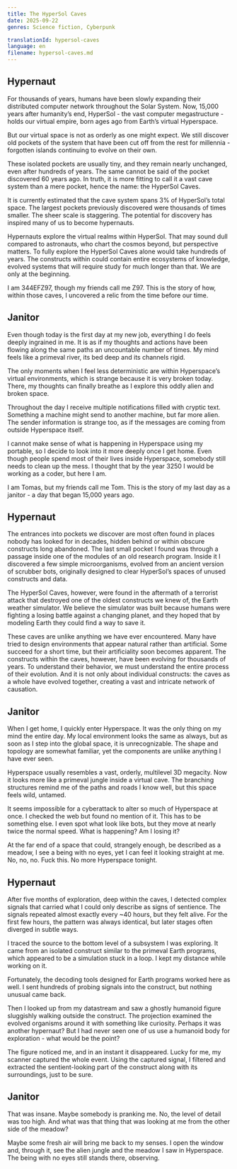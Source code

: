 ```yaml
---
title: The HyperSol Caves
date: 2025-09-22
genres: Science fiction, Cyberpunk

translationId: hypersol-caves
language: en
filename: hypersol-caves.md
---
```


## Hypernaut

For thousands of years, humans have been slowly expanding their distributed computer network throughout the Solar System. Now, 15,000 years after humanity’s end, HyperSol - the vast computer megastructure - holds our virtual empire, born ages ago from Earth’s virtual Hyperspace.

But our virtual space is not as orderly as one might expect. We still discover old pockets of the system that have been cut off from the rest for millennia - forgotten islands continuing to evolve on their own.

These isolated pockets are usually tiny, and they remain nearly unchanged, even after hundreds of years. The same cannot be said of the pocket discovered 60 years ago. In truth, it is more fitting to call it a vast cave system than a mere pocket, hence the name: the HyperSol Caves.

It is currently estimated that the cave system spans 3% of HyperSol’s total space. The largest pockets previously discovered were thousands of times smaller. The sheer scale is staggering. The potential for discovery has inspired many of us to become hypernauts.

Hypernauts explore the virtual realms within HyperSol. That may sound dull compared to astronauts, who chart the cosmos beyond, but perspective matters. To fully explore the HyperSol Caves alone would take hundreds of years. The constructs within could contain entire ecosystems of knowledge, evolved systems that will require study for much longer than that. We are only at the beginning.

I am 344EFZ97, though my friends call me Z97. This is the story of how, within those caves, I uncovered a relic from the time before our time.

## Janitor

Even though today is the first day at my new job, everything I do feels deeply ingrained in me. It is as if my thoughts and actions have been flowing along the same paths an uncountable number of times. My mind feels like a primeval river, its bed deep and its channels rigid.

The only moments when I feel less deterministic are within Hyperspace’s virtual environments, which is strange because it is very broken today. There, my thoughts can finally breathe as I explore this oddly alien and broken space.

Throughout the day I receive multiple notifications filled with cryptic text. Something a machine might send to another machine, but far more alien. The sender information is strange too, as if the messages are coming from outside Hyperspace itself.

I cannot make sense of what is happening in Hyperspace using my portable, so I decide to look into it more deeply once I get home. Even though people spend most of their lives inside Hyperspace, somebody still needs to clean up the mess. I thought that by the year 3250 I would be working as a coder, but here I am.

I am Tomas, but my friends call me Tom. This is the story of my last day as a janitor - a day that began 15,000 years ago.

## Hypernaut

The entrances into pockets we discover are most often found in places nobody has looked for in decades, hidden behind or within obscure constructs long abandoned. The last small pocket I found was through a passage inside one of the modules of an old research program. Inside it I discovered a few simple microorganisms, evolved from an ancient version of scrubber bots, originally designed to clear HyperSol’s spaces of unused constructs and data.

The HyperSol Caves, however, were found in the aftermath of a terrorist attack that destroyed one of the oldest constructs we knew of, the Earth weather simulator. We believe the simulator was built because humans were fighting a losing battle against a changing planet, and they hoped that by modeling Earth they could find a way to save it.

These caves are unlike anything we have ever encountered. Many have tried to design environments that appear natural rather than artificial. Some succeed for a short time, but their artificiality soon becomes apparent. The constructs within the caves, however, have been evolving for thousands of years. To understand their behavior, we must understand the entire process of their evolution. And it is not only about individual constructs: the caves as a whole have evolved together, creating a vast and intricate network of causation.

## Janitor

When I get home, I quickly enter Hyperspace. It was the only thing on my mind the entire day. My local environment looks the same as always, but as soon as I step into the global space, it is unrecognizable. The shape and topology are somewhat familiar, yet the components are unlike anything I have ever seen.

Hyperspace usually resembles a vast, orderly, multilevel 3D megacity. Now it looks more like a primeval jungle inside a virtual cave. The branching structures remind me of the paths and roads I know well, but this space feels wild, untamed.

It seems impossible for a cyberattack to alter so much of Hyperspace at once. I checked the web but found no mention of it. This has to be something else. I even spot what look like bots, but they move at nearly twice the normal speed. What is happening? Am I losing it?

At the far end of a space that could, strangely enough, be described as a meadow, I see a being with no eyes, yet I can feel it looking straight at me. No, no, no. Fuck this. No more Hyperspace tonight.

## Hypernaut

After five months of exploration, deep within the caves, I detected complex signals that carried what I could only describe as signs of sentience. The signals repeated almost exactly every ~40 hours, but they felt alive. For the first few hours, the pattern was always identical, but later stages often diverged in subtle ways.

I traced the source to the bottom level of a subsystem I was exploring. It came from an isolated construct similar to the primeval Earth programs, which appeared to be a simulation stuck in a loop. I kept my distance while working on it.

Fortunately, the decoding tools designed for Earth programs worked here as well. I sent hundreds of probing signals into the construct, but nothing unusual came back.

Then I looked up from my datastream and saw a ghostly humanoid figure sluggishly walking outside the construct. The projection examined the evolved organisms around it with something like curiosity. Perhaps it was another hypernaut? But I had never seen one of us use a humanoid body for exploration - what would be the point?

The figure noticed me, and in an instant it disappeared. Lucky for me, my scanner captured the whole event. Using the captured signal, I filtered and extracted the sentient-looking part of the construct along with its surroundings, just to be sure.

## Janitor

That was insane. Maybe somebody is pranking me. No, the level of detail was too high. And what was that thing that was looking at me from the other side of the meadow?

Maybe some fresh air will bring me back to my senses. I open the window and, through it, see the alien jungle and the meadow I saw in Hyperspace. The being with no eyes still stands there, observing.
